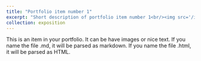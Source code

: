 ```yaml
---
title: "Portfolio item number 1"
excerpt: "Short description of portfolio item number 1<br/><img src='/images/500x300.png'>"
collection: exposition
---
```


This is an item in your portfolio. It can be have images or nice text. If you name the file .md, it will be parsed as markdown. If you name the file .html, it will be parsed as HTML. 

